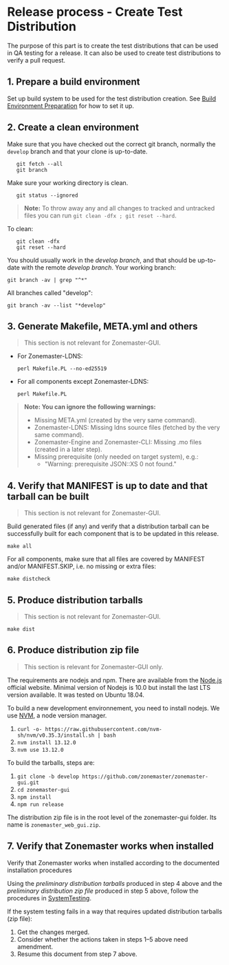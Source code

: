 Release process - Create Test Distribution
==========================================

The purpose of this part is to create the test distributions that can be
used in QA testing for a release. It can also be used to create test
distributions to verify a pull request.


## 1. Prepare a build environment
Set up build system to be used for the test distribution creation. See
[Build Environment Preparation] for how to set it up.


## 2. Create a clean environment

Make sure that you have checked out the correct git branch, normally
the `develop` branch and that your clone is up-to-date.

       git fetch --all
       git branch

Make sure your working directory is clean.

       git status --ignored

> **Note:** To throw away any and all changes to tracked and untracked files you
> can run `git clean -dfx ; git reset --hard`.

To clean:

       git clean -dfx
       git reset --hard

You should usually work in the *develop branch*, and that should be up-to-date
with the remote *develop branch*. Your working branch:

    git branch -av | grep "^*"

All branches called "develop":

    git branch -av --list "*develop"


## 3. Generate Makefile, META.yml and others

> This section is not relevant for Zonemaster-GUI.

 * For Zonemaster-LDNS:

       perl Makefile.PL --no-ed25519

 * For all components except Zonemaster-LDNS:

       perl Makefile.PL

> **Note: You can ignore the following warnings:**
> * Missing META.yml (created by the very same command).
> * Zonemaster-LDNS: Missing ldns source files (fetched by the very same command).
> * Zonemaster-Engine and Zonemaster-CLI: Missing .mo files (created in a later step).
> * Missing prerequisite (only needed on target system), e.g.:
>   * "Warning: prerequisite JSON::XS 0 not found."

## 4. Verify that MANIFEST is up to date and that tarball can be built

> This section is not relevant for Zonemaster-GUI.

Build generated files (if any) and verify that a distribution tarball can be 
successfully built for each component that is to be updated in this release.

    make all

For all components, make sure that all files are covered by MANIFEST and/or 
MANIFEST.SKIP, i.e. no missing or extra files:

    make distcheck


## 5. Produce distribution tarballs

> This section is not relevant for Zonemaster-GUI.

    make dist



## 6. Produce distribution zip file

> This section is relevant for Zonemaster-GUI only.

The requirements are nodejs and npm. There are available from the [Node.js]
official website. Minimal version of Nodejs is 10.0 but install the last LTS
version available. It was tested on Ubuntu 18.04.

To build a new development environnement, you need to install nodejs.
We use [NVM], a node version manager.

1. `curl -o- https://raw.githubusercontent.com/nvm-sh/nvm/v0.35.3/install.sh | bash`
2. `nvm install 13.12.0`
3. `nvm use 13.12.0`

To build the tarballs, steps are: 

1. `git clone -b develop https://github.com/zonemaster/zonemaster-gui.git`
2. `cd zonemaster-gui`
3. `npm install` 
4. `npm run release`

The distribution zip file is in the root level of the zonemaster-gui folder. 
Its name is `zonemaster_web_gui.zip`.


## 7. Verify that Zonemaster works when installed

Verify that Zonemaster works when installed according to the documented
installation procedures

Using the *preliminary distribution tarballs* produced in step 4 above
and the *preliminary distribution zip file* produced in step 5 above,
follow the procedures in [SystemTesting].

If the system testing fails in a way that requires updated distribution
tarballs (zip file):
 1. Get the changes merged.
 2. Consider whether the actions taken in steps 1–5 above need amendment.
 3. Resume this document from step 7 above.


<!-- Zonemaster links point on purpose on the develop branch. -->
[Build Environment Preparation]:        https://github.com/zonemaster/zonemaster/blob/develop/docs/internal-documentation/distrib-testing/BuildEnvironmentPreparation.md
[NVM]:                                  https://github.com/nvm-sh/nvm
[Node.js]:                              https://nodejs.org/en/
[SystemTesting]:                        https://github.com/zonemaster/zonemaster/blob/develop/docs/internal-documentation/maintenance/SystemTesting.md

